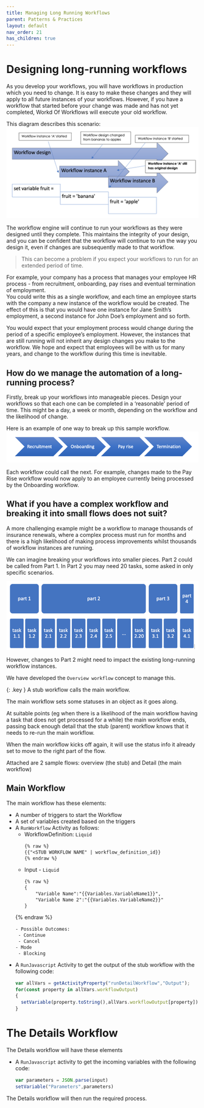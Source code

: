 ```yaml
---
title: Managing Long Running Workflows
parent: Patterns & Practices
layout: default
nav_order: 21
has_children: true
---
```


# Designing long-running workflows

As you develop your workflows, you will have workflows in production which you need to change.  It is easy to make these changes and they will apply to all future instances of your workflows.  However, if you have a workflow that started before your change was made and has not yet completed, Workd Of Workflows  will execute your old workflow.

This diagram describes this scenario:
![alt text](image.png)

The workflow engine will continue to run your workflows as they were designed until they complete.  This maintains the integrity of your design, and you can be confident that the workflow will continue to run the way you design it, even if changes are subsequently made to that workflow.

> This can become a problem if you expect your workflows to run for an extended period of time.
>   
For example, your company has a process that manages your employee HR process - from recruitment, onboarding, pay rises and eventual termination of employment.  
You could write this as a single workflow, and each time an employee starts with the company a new instance of the workflow would be created.  The effect of this is that you would have one instance for Jane Smith’s employment, a second instance for John Doe’s employment and so forth.

You would expect that your employment process would change during the period of a specific employee’s employment.  However, the instances that are still running will not inherit any design changes you make to the workflow.  We hope and expect that employees will be with us for many years, and change to the workflow during this time is inevitable.

## How do we manage the automation of a long-running process?

Firstly, break up your workflows into manageable pieces.  Design your workflows so that each one can be completed in a ‘reasonable’ period of time.  This might be a day, a week or month, depending on the workflow and the likelihood of change.

Here is an example of one way to break up this sample workflow.
![alt text](image-1.png)

Each workflow could call the next.  For example, changes made to the Pay Rise workflow would now apply to an employee currently being processed by the Onboarding workflow.

## What if you have a complex workflow and breaking it into small flows does not suit?  

A more challenging example might be a workflow to manage thousands of insurance renewals, where a complex process must run for months and there is a high likelihood of making process improvements whilst thousands of workflow instances are running.

We can imagine breaking your workflows into smaller pieces.  Part 2 could be called from Part 1.  In Part 2 you may need 20 tasks, some asked in only specific scenarios.  

![alt text](image-2.png)

However, changes to Part 2 might need to impact the existing long-running workflow instances.  

We have developed the `Overview workflow` concept to manage this.

{: .key }
A stub workflow calls the main workflow.

The main workflow sets some statuses in an object as it goes along.

At suitable points (eg when there is a likelihood of the main workflow having a task that does not get processed for a while) the main workflow ends, passing back enough detail that the stub (parent) workflow knows that it needs to re-run the main workflow.  

When the main workflow kicks off again, it will use the status info it already set to move to the right part of the flow. 

Attached are 2 sample flows: overview (the stub) and Detail (the main workflow)

## Main Workflow

The main workflow has these elements:
- A number of triggers to start the Workflow
- A set of variables created based on the triggers
- A ```RunWorkflow``` Activity as follows:
  - WorkflowDefinition: ```Liquid```
    ```liquid
    {% raw %}
    {{"<STUB WORKFLOW NAME" | workflow_definition_id}}
    {% endraw %}
    ```
  - Input - ```Liquid```
    ```liquid
    {% raw %}
    {
        "Variable Name":"{{Variables.VariableName1}}",
        "Variable Name 2":"{{Variables.VariableName2}}"
    }
  {% endraw %}
    ```
   - Possible Outcomes:
     - Continue
     - Cancel
   - Mode
     - Blocking
 - A ```RunJavascript``` Activity to get the output of the stub workflow with the following code:
   ```javascript
   var allVars = getActivityProperty("runDetailWorkflow","Output");
   for(const property in allVars.workflowOutput)
   {
     setVariable(property.toString(),allVars.workflowOutput[property]);
   }
   ```
# The Details Workflow

The Details workflow will have these elements
- A ```RunJavascript``` activity to get the incoming variables with the following code:
  ```javascript
  var parameters = JSON.parse(input)
  setVariable("Parameters",parameters)
  ```
The Details workflow will then run the required process.
